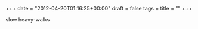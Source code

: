 +++
date = "2012-04-20T01:16:25+00:00"
draft = false
tags = 
title = ""
+++
<p>slow heavy-walks</p> 